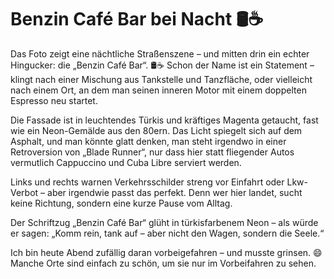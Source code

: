 ﻿---
layout: post
category: private gedanken
image: /assets/img/benzin.jpg
---
# Benzin Café Bar bei Nacht 🛢️☕

Das Foto zeigt eine nächtliche Straßenszene – und mitten drin ein echter Hingucker: die „Benzin Café Bar“. 🛢️☕ Schon der Name ist ein Statement – klingt nach einer Mischung aus Tankstelle und Tanzfläche, oder vielleicht nach einem Ort, an dem man seinen inneren Motor mit einem doppelten Espresso neu startet.

Die Fassade ist in leuchtendes Türkis und kräftiges Magenta getaucht, fast wie ein Neon-Gemälde aus den 80ern. Das Licht spiegelt sich auf dem Asphalt, und man könnte glatt denken, man steht irgendwo in einer Retroversion von „Blade Runner“, nur dass hier statt fliegender Autos vermutlich Cappuccino und Cuba Libre serviert werden.

Links und rechts warnen Verkehrsschilder streng vor Einfahrt oder Lkw-Verbot – aber irgendwie passt das perfekt. Denn wer hier landet, sucht keine Richtung, sondern eine kurze Pause vom Alltag.

Der Schriftzug „Benzin Café Bar“ glüht in türkisfarbenem Neon – als würde er sagen: „Komm rein, tank auf – aber nicht den Wagen, sondern die Seele.“

Ich bin heute Abend zufällig daran vorbeigefahren – und musste grinsen. 😄
Manche Orte sind einfach zu schön, um sie nur im Vorbeifahren zu sehen.